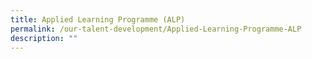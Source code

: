 ```yaml
---
title: Applied Learning Programme (ALP)
permalink: /our-talent-development/Applied-Learning-Programme-ALP
description: ""
---
```

